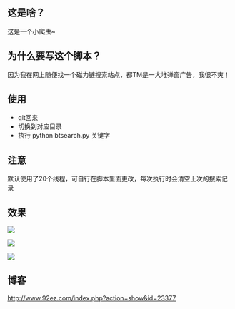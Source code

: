 ## 这是啥？
这是一个小爬虫~
## 为什么要写这个脚本？
因为我在网上随便找一个磁力链搜索站点，都TM是一大堆弹窗广告，我很不爽！
## 使用
* git回来
* 切换到对应目录
* 执行 python btsearch.py 关键字
## 注意
默认使用了20个线程，可自行在脚本里面更改，每次执行时会清空上次的搜索记录
## 效果
![](http://www.92ez.com/attachments/date_201609/72b066d6fc03be3179a63372c24ec0d3.png)

![](http://www.92ez.com/attachments/date_201609/25560ff137f2565834fea46ec4ea4dfd.png)

![](http://www.92ez.com/attachments/date_201609/thumb_ddd0071de1408b001c6e3ef896f56dfa.png)
## 博客
http://www.92ez.com/index.php?action=show&id=23377
